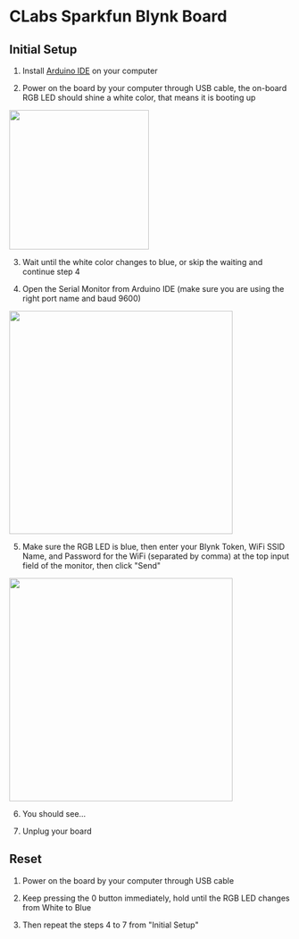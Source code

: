 # CLabs Sparkfun Blynk Board

## Initial Setup
1. Install [Arduino IDE](https://www.arduino.cc/en/Main/Software) on your computer

2. Power on the board by your computer through USB cable, the on-board RGB LED should shine a white color, that means it is booting up
<img width="250" src="https://user-images.githubusercontent.com/4184020/68332042-e7a41b00-008a-11ea-9ade-aa6f55f5aef4.png"/>

3. Wait until the white color changes to blue, or skip the waiting and continue step 4

4. Open the Serial Monitor from Arduino IDE (make sure you are using the right port name and baud 9600)
<img width="400" src="https://user-images.githubusercontent.com/4184020/68332893-62ba0100-008c-11ea-84b6-a1e996bc948d.png"/>

5. Make sure the RGB LED is blue, then enter your Blynk Token, WiFi SSID Name, and Password for the WiFi (separated by comma) at the top input field of the monitor, then click "Send"
<img width="400" src="https://user-images.githubusercontent.com/4184020/68333221-fd1a4480-008c-11ea-858c-a7bdf1bfd243.png"/>


6. You should see...

7. Unplug your board

## Reset
1. Power on the board by your computer through USB cable

2. Keep pressing the 0 button immediately, hold until the RGB LED changes from White to Blue

3. Then repeat the steps 4 to 7 from "Initial Setup"
